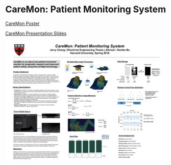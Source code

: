 CareMon: Patient Monitoring System
================

<a href="/CareMon_FinalPoster.pdf">CareMon Poster</a>

<a href="/JerryChang_CareMon.pdf">CareMon Presentation Slides</a>

![CareMon Poster](/CareMonPoster.jpg?raw=true "CareMon Poster")




